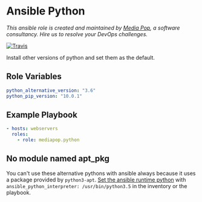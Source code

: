 # Ansible Python

*This ansible role is created and maintained by [Media Pop](https://www.mediapop.co), a software consultancy. Hire us to resolve your DevOps challenges.*

[![Travis](https://travis-ci.org/mediapop/ansible-python.svg?branch=master)](https://travis-ci.org/mediapop/ansible-python)

Install other versions of python and set them as the default.

## Role Variables

```yml
python_alternative_version: "3.6"
python_pip_version: "10.0.1"
```

## Example Playbook

```yml
- hosts: webservers
  roles:
    - role: mediapop.python
```

## No module named apt_pkg

You can't use these alternative pythons with ansible always because it uses a package provided by `python3-apt`. [Set the ansible runtime python](http://docs.ansible.com/ansible/latest/python_3_support.html) with `ansible_python_interpreter: /usr/bin/python3.5` in the inventory or the playbook.
